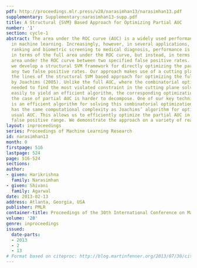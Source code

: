 ```yaml
---
pdf: http://proceedings.mlr.press/v28/narasimhan13/narasimhan13.pdf
supplementary: Supplementary:narasimhan13-supp.pdf
title: A Structural {SVM} Based Approach for Optimizing Partial AUC
number: '1'
section: cycle-1
abstract: The area under the ROC curve (AUC) is a widely used performance measure
  in machine learning. Increasingly, however, in several applications, ranging from
  ranking and biometric screening to medical diagnosis, performance is measured not
  in terms of the full area under the ROC curve, but instead, in terms of the partial
  area under the ROC curve between two specified false positive rates. In this paper,
  we develop a structural SVM framework for directly optimizing the partial AUC between
  any two false positive rates. Our approach makes use of a cutting plane solver along
  the lines of the structural SVM based approach for optimizing the full AUC developed
  by Joachims (2005). Unlike the full AUC, where the combinatorial optimization problem
  needed to find the most violated constraint in the cutting plane solver can be decomposed
  easily to yield an efficient algorithm, the corresponding optimization problem in
  the case of partial AUC is harder to decompose. One of our key technical contributions
  is an efficient algorithm for solving this combinatorial optimization problem that
  has the same computational complexity as Joachims’ algorithm for optimizing the
  usual AUC. This allows us to efficiently optimize the partial AUC in any desired
  false positive range. We demonstrate the approach on a variety of real-world tasks.
layout: inproceedings
series: Proceedings of Machine Learning Research
id: narasimhan13
month: 0
firstpage: 516
lastpage: 524
page: 516-524
sections: 
author:
- given: Harikrishna
  family: Narasimhan
- given: Shivani
  family: Agarwal
date: 2013-02-13
address: Atlanta, Georgia, USA
publisher: PMLR
container-title: Proceedings of the 30th International Conference on Machine Learning
volume: '28'
genre: inproceedings
issued:
  date-parts:
  - 2013
  - 2
  - 13
# Format based on citeproc: http://blog.martinfenner.org/2013/07/30/citeproc-yaml-for-bibliographies/
---
```

